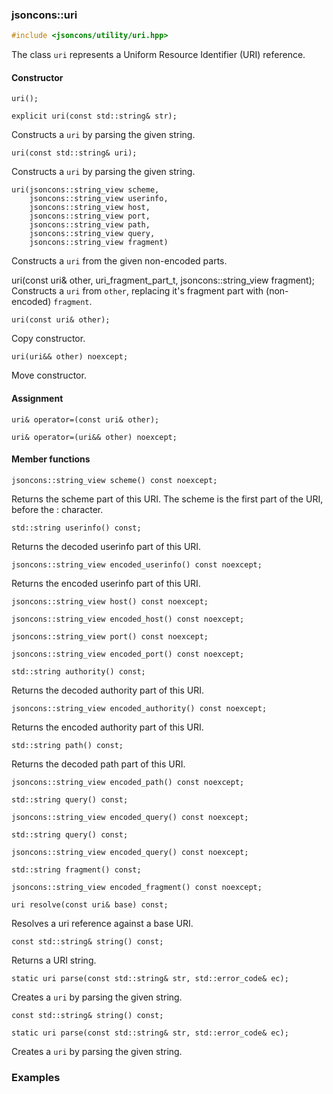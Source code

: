 ### jsoncons::uri

```cpp
#include <jsoncons/utility/uri.hpp>

```
The class `uri` represents a Uniform Resource Identifier (URI) reference.

#### Constructor

    uri();

    explicit uri(const std::string& str);
Constructs a `uri` by parsing the given string.

    uri(const std::string& uri);
Constructs a `uri` by parsing the given string.

    uri(jsoncons::string_view scheme,
        jsoncons::string_view userinfo,
        jsoncons::string_view host,
        jsoncons::string_view port,
        jsoncons::string_view path,
        jsoncons::string_view query,
        jsoncons::string_view fragment)
Constructs a `uri` from the given non-encoded parts.
 
uri(const uri& other, uri_fragment_part_t, jsoncons::string_view fragment);
Constructs a `uri` from `other`, replacing it's fragment part with (non-encoded) `fragment`.

    uri(const uri& other);
Copy constructor.

    uri(uri&& other) noexcept;
Move constructor.

#### Assignment
    
    uri& operator=(const uri& other);
    
    uri& operator=(uri&& other) noexcept;

#### Member functions

    jsoncons::string_view scheme() const noexcept;
Returns the scheme part of this URI. The scheme is the first part of the URI, before the : character.

    std::string userinfo() const;
Returns the decoded userinfo part of this URI.

    jsoncons::string_view encoded_userinfo() const noexcept;
Returns the encoded userinfo part of this URI.

    jsoncons::string_view host() const noexcept;

    jsoncons::string_view encoded_host() const noexcept;

    jsoncons::string_view port() const noexcept;

    jsoncons::string_view encoded_port() const noexcept;

    std::string authority() const;
Returns the decoded authority part of this URI.

    jsoncons::string_view encoded_authority() const noexcept;
Returns the encoded authority part of this URI.

    std::string path() const;
Returns the decoded path part of this URI.

    jsoncons::string_view encoded_path() const noexcept;

    std::string query() const;

    jsoncons::string_view encoded_query() const noexcept;

    std::string query() const;

    jsoncons::string_view encoded_query() const noexcept;

    std::string fragment() const;

    jsoncons::string_view encoded_fragment() const noexcept;

    uri resolve(const uri& base) const;
Resolves a uri reference against a base URI.

    const std::string& string() const;
Returns a URI string.

    static uri parse(const std::string& str, std::error_code& ec);
Creates a `uri` by parsing the given string.

    const std::string& string() const;

    static uri parse(const std::string& str, std::error_code& ec);
Creates a `uri` by parsing the given string.

### Examples
  

